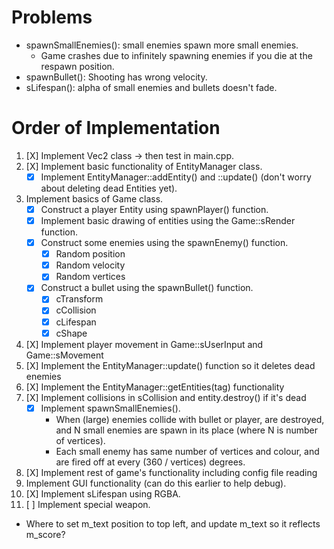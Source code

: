 # Problems
- spawnSmallEnemies(): small enemies spawn more small enemies.
	- Game crashes due to infinitely spawning enemies if you die at the respawn position.
- spawnBullet(): Shooting has wrong velocity.
- sLifespan(): alpha of small enemies and bullets doesn't fade.


# Order of Implementation
1. [X] Implement Vec2 class -> then test in main.cpp.
2. [X] Implement basic functionality of EntityManager class.
	- [X] Implement EntityManager::addEntity() and ::update() (don't worry about deleting dead Entities yet).
3. Implement basics of Game class.
	- [X] Construct a player Entity using spawnPlayer() function.
	- [X] Implement basic drawing of entities using the Game::sRender function.
	- [X] Construct some enemies using the spawnEnemy() function.
		- [X] Random position
		- [X] Random velocity
		- [X] Random vertices
	- [X] Construct a bullet using the spawnBullet() function.
		- [X] cTransform
		- [X] cCollision
		- [X] cLifespan
		- [X] cShape
4. [X] Implement player movement in Game::sUserInput and Game::sMovement
5. [X] Implement the EntityManager::update() function so it deletes dead enemies
6. [X] Implement the EntityManager::getEntities(tag) functionality
7. [X] Implement collisions in sCollision and entity.destroy() if it's dead
	- [X] Implement spawnSmallEnemies().
		- When (large) enemies collide with bullet or player, are destroyed, and N small enemies are spawn in its place (where N is number of vertices).
		- Each small enemy has same number of vertices and colour, and are fired off at every (360 / vertices) degrees.
8. [X] Implement rest of game's functionality including config file reading
9. Implement GUI functionality (can do this earlier to help debug).
10. [X] Implement sLifespan using RGBA.
11. [ ] Implement special weapon.

- Where to set m_text position to top left, and update m_text so it reflects m_score?